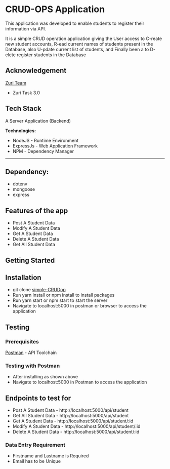 # CRUD-OPS Application

This application was developed to enable students
 to register their information via API. 
 
 It is a simple CRUD operation application giving the User 
 access to C-reate new student accounts, R-ead current names
 of students present in the Database, also U-pdate current list 
 of students, and Finally been a to D-elete register students in the 
 Database
 
 ## Acknowledgement
 [Zuri Team](https://twitter.com/theZuriTeam?s=20)
 - Zuri Task 3.0
  

## Tech Stack

A Server Application (Backend)

**Technologies:**
- NodeJS - Runtime Environment
- ExpressJs - Web Application Framework
- NPM - Dependency Manager

***
## Dependency:
- dotenv
- mongoose
- express


## Features of the app

-  Post A Student Data
- Modify A Student Data
- Get A Student Data
- Delete A Student Data
- Get All Student Data


 





## Getting Started

## Installation
- git clone [simple-CRUDop](https://github.com/ajibade3210/Simple-CRUDops-App.git)
- Run yarn install or npm install to install packages
- Run yarn start or npm start to start the server
- Navigate to localhost:5000 in postman or browser to access the application

## Testing
### Prerequisites
[Postman](https://getpostman.com/) - API Toolchain

### Testing with Postman
- After installing as shown above
- Navigate to localhost:5000 in Postman to access the application



## Endpoints to test for
- Post A Student Data - http://localhost:5000/api/student
- Get All Student Data - http://localhost:5000/api/student
- Get A Student Data - http://localhost:5000/api/student/:id
- Modify A Student Data - http://localhost:5000/api/student/:id
- Delete A Student Data - http://localhost:5000/api/student/:id

### Data Entry Requirement 
- Firstname and Lastname is Required
- Email has to be Unique